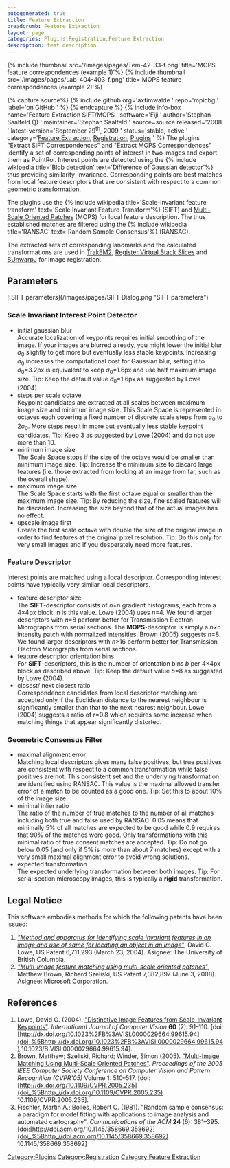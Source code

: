 ```yaml
---
autogenerated: true
title: Feature Extraction
breadcrumb: Feature Extraction
layout: page
categories: Plugins,Registration,Feature Extraction
description: test description
---
```


{% include thumbnail src='/images/pages/Tem-42-33-f.png' title='MOPS feature correspondences (example 1)'%} {% include thumbnail src='/images/pages/Lab-404-403-f.png' title='MOPS feature correspondences (example 2)'%}


{% capture source%}
{% include github org='axtimwalde ' repo='mpicbg ' label='on GitHub ' %}
{% endcapture %}
{% include info-box name='Feature Extraction SIFT/MOPS ' software='Fiji ' author='Stephan Saalfeld ([1](mailto:saalfeld@mpi-cbg.de)) ' maintainer='Stephan Saalfeld ' source=source released='2008 ' latest-version='September 29<sup>th</sup>, 2009 ' status='stable, active ' category='[Feature Extraction](_Category_Feature_Extraction "wikilink"), [Registration](_Category_Registration "wikilink"), [Plugins](_Category_Plugins "wikilink") ' %} The plugins "Extract SIFT Correspondences" and "Extract MOPS Correspondences" identify a set of corresponding points of interest in two images and export them as PointRoi. Interest points are detected using the {% include wikipedia title='Blob detection' text='Difference of Gaussian detector'%} thus providing similarity-invariance. Corresponding points are best matches from local feature descriptors that are consistent with respect to a common geometric transformation.

The plugins use the {% include wikipedia title='Scale-invariant feature transform' text='Scale Invariant Feature Transform'%} (SIFT) and [Multi-Scale Oriented Patches](http://research.microsoft.com/research/pubs/view.aspx?msr_tr_id=MSR-TR-2004-133) (MOPS) for local feature description. The thus established matches are filtered using the {% include wikipedia title='RANSAC' text='Random Sample Consensus'%} (RANSAC).

The extracted sets of corresponding landmarks and the calculated transformations are used in [TrakEM2](TrakEM2 "wikilink"), [Register Virtual Stack Slices](Register_Virtual_Stack_Slices "wikilink") and [BUnwarpJ](BUnwarpJ "wikilink") for image registration.

## Parameters

![SIFT parameters](/images/pages/SIFT Dialog.png "SIFT parameters")

### Scale Invariant Interest Point Detector

  - initial gaussian blur  
    Accurate localization of keypoints requires initial smoothing of the image. If your images are blurred already, you might lower the initial blur *σ*<sub>0</sub> slightly to get more but eventually less stable keypoints. Increasing *σ*<sub>0</sub> increases the computational cost for Gaussian blur, setting it to *σ*<sub>0</sub>=3.2px is equivalent to keep *σ*<sub>0</sub>=1.6px and use half maximum image size. Tip: Keep the default value *σ*<sub>0</sub>=1.6px as suggested by Lowe (2004).
  - steps per scale octave  
    Keypoint candidates are extracted at all scales between maximum image size and minimum image size. This Scale Space is represented in octaves each covering a fixed number of discrete scale steps from *σ*<sub>0</sub> to 2*σ*<sub>0</sub>. More steps result in more but eventually less stable keypoint candidates. Tip: Keep 3 as suggested by Lowe (2004) and do not use more than 10.
  - minimum image size  
    The Scale Space stops if the size of the octave would be smaller than minimum image size. Tip: Increase the minimum size to discard large features (i.e. those extracted from looking at an image from far, such as the overall shape).
  - maximum image size  
    The Scale Space starts with the first octave equal or smaller than the maximum image size. Tip: By reducing the size, fine scaled features will be discarded. Increasing the size beyond that of the actual images has no effect.
  - upscale image first  
    Create the first scale octave with double the size of the original image in order to find features at the original pixel resolution. Tip: Do this only for very small images and if you desperately need more features.

### Feature Descriptor

Interest points are matched using a local descriptor. Corresponding interest points have typically very similar local descriptors.

  - feature descriptor size  
    The **SIFT**-descriptor consists of *n*×*n* gradient histograms, each from a 4×4px block. n is this value. Lowe (2004) uses *n*=4. We found larger descriptors with *n*=8 perform better for Transmission Electron Micrographs from serial sections.
    The **MOPS**-descriptor is simply a *n*×*n* intensity patch with normalized intensities. Brown (2005) suggests *n*=8. We found larger descriptors with *n*\>16 perform better for Transmission Electron Micrographs from serial sections.
  - feature descriptor orientation bins  
    For **SIFT**-descriptors, this is the number of orientation bins *b* per 4×4px block as described above. Tip: Keep the default value *b*=8 as suggested by Lowe (2004).
  - closest/ next closest ratio  
    Correspondence candidates from local descriptor matching are accepted only if the Euclidean distance to the nearest neighbour is significantly smaller than that to the next nearest neighbour. Lowe (2004) suggests a ratio of *r*=0.8 which requires some increase when matching things that appear significantly distorted.

### Geometric Consensus Filter

  - maximal alignment error  
    Matching local descriptors gives many false positives, but true positives are consistent with respect to a common transformation while false positives are not. This consistent set and the underlying transformation are identified using RANSAC. This value is the maximal allowed transfer error of a match to be counted as a good one. Tip: Set this to about 10% of the image size.
  - minimal inlier ratio  
    The ratio of the number of true matches to the number of all matches including both true and false used by RANSAC. 0.05 means that minimally 5% of all matches are expected to be good while 0.9 requires that 90% of the matches were good. Only transformations with this minimal ratio of true consent matches are accepted. Tip: Do not go below 0.05 (and only if 5% is more than about 7 matches) except with a very small maximal alignment error to avoid wrong solutions.
  - expected transformation  
    The expected underlying transformation between both images. Tip: For serial section microscopy images, this is typically a **rigid** transformation.

## Legal Notice

This software embodies methods for which the following patents have been issued:

1.  [*"Method and apparatus for identifying scale invariant features in an image and use of same for locating an object in an image"*](http://www.patentstorm.us/patents/6711293.html), David G. Lowe, US Patent 6,711,293 (March 23, 2004). Asignee: The University of British Columbia.
2.  [*"Multi-image feature matching using multi-scale oriented patches"*](http://www.patentstorm.us/patents/7382897.html), Matthew Brown, Richard Szeliski, US Patent 7,382,897 (June 3, 2008). Asignee: Microsoft Corporation.

## References

1.  Lowe, David G. (2004). ["Distinctive Image Features from Scale-Invariant Keypoints"](http://citeseer.ist.psu.edu/lowe04distinctive.html). *International Journal of Computer Vision* **60** (2): 91–110. [doi:\[http://dx.doi.org/10.1023%2FB%3AVISI.0000029664.99615.94](doi_%5Bhttp_//dx.doi.org/10.1023%2FB%3AVISI.0000029664.99615.94) 10.1023/B:VISI.0000029664.99615.94\].
2.  Brown, Matthew; Szeliski, Richard; Winder, Simon (2005). ["Multi-Image Matching Using Multi-Scale Oriented Patches"](http://www.cs.ubc.ca/~mbrown/papers/cvpr05.pdf). *Proceedings of the 2005 IEEE Computer Society Conference on Computer Vision and Pattern Recognition (CVPR'05)* Volume 1: 510–517. [doi:\[http://dx.doi.org/10.1109/CVPR.2005.235](doi_%5Bhttp_//dx.doi.org/10.1109/CVPR.2005.235) 10.1109/CVPR.2005.235\].
3.  Fischler, Martin A.; Bolles, Robert C. (1981). "Random sample consensus: a paradigm for model fitting with applications to image analysis and automated cartography". *Communications of the ACM* **24** (6): 381–395. [doi:\[http://doi.acm.org/10.1145/358669.358692](doi_%5Bhttp_//doi.acm.org/10.1145/358669.358692) 10.1145/358669.358692\]

[Category:Plugins](Category_Plugins "wikilink") [Category:Registration](Category_Registration "wikilink") [Category:Feature Extraction](Category_Feature_Extraction "wikilink")
